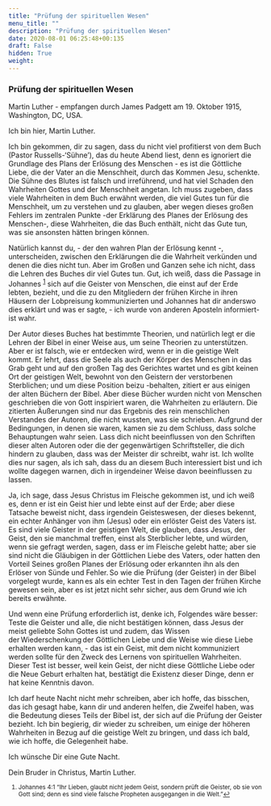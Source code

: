 ```yaml
---
title: "Prüfung der spirituellen Wesen"
menu_title: ""
description: "Prüfung der spirituellen Wesen"
date: 2020-08-01 06:25:48+00:135
draft: False
hidden: True
weight:
---
```

### Prüfung der spirituellen Wesen

Martin Luther - empfangen durch James Padgett am 19. Oktober 1915, Washington, DC, USA.

Ich bin hier, Martin Luther.

Ich bin gekommen, dir zu sagen, dass du nicht viel profitierst von dem Buch (Pastor Russells-‘Sühne’), das du heute Abend liest, denn es ignoriert die Grundlage des Plans der Erlösung des Menschen - es ist die Göttliche Liebe, die der Vater an die Menschheit, durch das Kommen Jesu, schenkte. Die Sühne des Blutes ist falsch und irreführend, und hat viel Schaden den Wahrheiten Gottes und der Menschheit angetan. Ich muss zugeben, dass viele Wahrheiten in dem Buch erwähnt werden, die viel Gutes tun für die Menschheit, um zu verstehen und zu glauben, aber wegen dieses großen Fehlers im zentralen Punkte -der Erklärung des Planes der Erlösung des Menschen-, diese Wahrheiten, die das Buch enthält, nicht das Gute tun, was sie ansonsten hätten bringen können.

Natürlich kannst du, - der den wahren Plan der Erlösung kennt -, unterscheiden, zwischen den Erklärungen die die Wahrheit verkünden und denen die dies nicht tun. Aber im Großen und Ganzen sehe ich nicht, dass die Lehren des Buches dir viel Gutes tun. Gut, ich weiß, dass die Passage in Johannes <sup id="a1">[1](#f1)</sup> sich auf die Geister von Menschen, die einst auf der Erde lebten, bezieht, und die zu den Mitgliedern der frühen Kirche in ihren Häusern der Lobpreisung kommunizierten und Johannes hat dir anderswo dies erklärt und was er sagte, - ich wurde von anderen Aposteln informiert- ist wahr.  

Der Autor dieses Buches hat bestimmte Theorien, und natürlich legt er die Lehren der Bibel in einer Weise aus, um seine Theorien zu unterstützen. Aber er ist falsch, wie er entdecken wird, wenn er in die geistige Welt kommt. Er lehrt, dass die Seele als auch der Körper des Menschen in das Grab geht und auf den großen Tag des Gerichtes wartet und es gibt keinen Ort der geistigen Welt, bewohnt von den Geistern der verstorbenen Sterblichen; und um diese Position beizu -behalten, zitiert er aus einigen der alten Büchern der Bibel. Aber diese Bücher wurden nicht von Menschen geschrieben die von Gott inspiriert waren, die Wahrheiten zu erläutern. Die zitierten Äußerungen sind nur das Ergebnis des rein menschlichen Verstandes der Autoren, die nicht wussten, was sie schrieben. Aufgrund der Bedingungen, in denen sie waren, kamen sie zu dem Schluss, dass solche Behauptungen wahr seien. Lass dich nicht beeinflussen von den Schriften dieser alten Autoren oder die der gegenwärtigen Schriftsteller, die dich hindern zu glauben, dass was der Meister dir schreibt, wahr ist. Ich wollte dies nur sagen, als ich sah, dass du an diesem Buch interessiert bist und ich wollte dagegen warnen, dich in irgendeiner Weise davon beeinflussen zu lassen.

Ja, ich sage, dass Jesus Christus im Fleische gekommen ist, und ich weiß es, denn er ist ein Geist hier und lebte einst auf der Erde; aber diese Tatsache beweist nicht, dass irgendein Geisteswesen, der dieses bekennt, ein echter Anhänger von ihm (Jesus) oder ein erlöster Geist des Vaters ist. Es sind viele Geister in der geistigen Welt, die glauben, dass Jesus, der Geist, den sie manchmal treffen, einst als Sterblicher lebte, und würden, wenn sie gefragt werden, sagen, dass er im Fleische gelebt hatte; aber sie sind nicht die Gläubigen in der Göttlichen Liebe des Vaters, oder hatten den Vorteil Seines großen Planes der Erlösung oder erkannten ihn als den Erlöser von Sünde und Fehler. So wie die Prüfung (der Geister) in der Bibel vorgelegt wurde,  kann es als ein echter Test in den Tagen der frühen Kirche gewesen sein, aber es ist jetzt nicht sehr sicher, aus dem Grund wie ich bereits erwähnte.

Und wenn eine Prüfung erforderlich ist, denke ich, Folgendes wäre besser: Teste die Geister und alle, die nicht bestätigen können, dass Jesus der meist geliebte Sohn Gottes ist und zudem, das Wissen der Wiederschenkung der Göttlichen Liebe und die Weise wie diese Liebe erhalten werden kann, - das ist ein Geist, mit dem nicht kommuniziert werden sollte für den Zweck des Lernens von spirituellen Wahrheiten. Dieser Test ist besser, weil kein Geist, der nicht diese Göttliche Liebe oder die Neue Geburt erhalten hat, bestätigt die Existenz dieser Dinge, denn er hat keine Kenntnis davon.  

Ich darf heute Nacht nicht mehr schreiben, aber ich hoffe, das bisschen, das ich gesagt habe, kann dir und anderen helfen, die Zweifel haben, was die Bedeutung dieses Teils der Bibel ist, der sich auf die Prüfung der Geister bezieht. Ich bin begierig, dir wieder zu schreiben, um einige der höheren Wahrheiten in Bezug auf die geistige Welt zu bringen, und dass ich bald, wie ich hoffe, die Gelegenheit habe.  

Ich wünsche Dir eine Gute Nacht.  

Dein Bruder in Christus, Martin Luther.
<small>

1. <large id="f1"> Johannes 4:1 “Ihr Lieben, glaubt nicht jedem Geist, sondern prüft die Geister, ob sie von Gott sind; denn es sind viele falsche Propheten ausgegangen in die Welt.”[↩](#a1)
